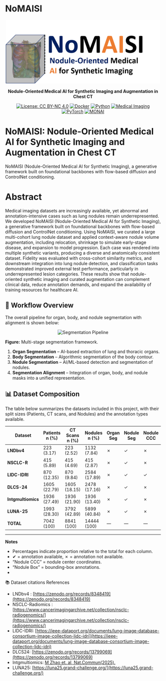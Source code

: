 # NoMAISI 

<div align="center">
<p align="center">
  <img src="NoMAISI_logo.png" alt="PiNS Logo" width="500">
</p>

**Nodule-Oriented Medical AI for Synthetic Imaging and Augmentation in Chest CT**

[![License: CC BY-NC 4.0](https://img.shields.io/badge/License-CC%20BY--NC%204.0-lightgrey.svg)](https://creativecommons.org/licenses/by-nc/4.0/)
[![Docker](https://img.shields.io/badge/Docker-ft42%2Fpins%3Alatest-2496ED?logo=docker)](https://hub.docker.com/r/ft42/pins)
[![Python](https://img.shields.io/badge/Python-3.9+-green.svg)](https://python.org)
[![Medical Imaging](https://img.shields.io/badge/Medical-Imaging-red.svg)](https://simpleitk.org)
[![PyTorch](https://img.shields.io/badge/PyTorch-2.8.0-orange.svg)](https://pytorch.org)
[![MONAI](https://img.shields.io/badge/MONAI-1.4.0-blue.svg)](https://monai.io)

  

</div>


# NoMAISI: Nodule-Oriented Medical AI for Synthetic Imaging and Augmentation in Chest CT
NoMAISI (Nodule-Oriented Medical AI for Synthetic Imaging), a generative framework built on foundational backbones with flow-based diffusion and ControlNet conditioning.



# Abstract
Medical imaging datasets are increasingly available, yet abnormal and annotation-intensive cases such as lung nodules remain underrepresented. We developed NoMAISI (Nodule-Oriented Medical AI for Synthetic Imaging), a generative framework built on foundational backbones with flow-based diffusion and ControlNet conditioning. Using NoMAISI, we curated a large multi-cohort lung nodule dataset and applied context-aware nodule volume augmentation, including relocation, shrinkage to simulate early-stage disease, and expansion to model progression. Each case was rendered into multiple synthetic variants, producing a diverse and anatomically consistent dataset. Fidelity was evaluated with cross-cohort similarity metrics, and downstream integration into lung nodule detection, and classification tasks demonstrated improved external test performance, particularly in underrepresented lesion categories. These results show that nodule-oriented synthetic imaging and curated augmentation can complement clinical data, reduce annotation demands, and expand the availability of training resources for healthcare AI.

## 🧩 Workflow Overview

The overall pipeline for organ, body, and nodule segmentation with alignment is shown below:

<p align="center">
  <img src="docs/images/segmentation_pipeline.png" alt="Segmentation Pipeline" width="750"/>
</p>

**Figure:** Multi-stage segmentation framework.  
1. **Organ Segmentation** – AI-based extraction of lung and thoracic organs.  
2. **Body Segmentation** – Algorithmic segmentation of the body contour.  
3. **Nodule Segmentation** – AI/ML-based detection and segmentation of nodules.  
4. **Segmentation Alignment** – Integration of organ, body, and nodule masks into a unified representation.  



## 📊 Dataset Composition

The table below summarizes the datasets included in this project, with their split sizes (Patients, CT scans, and Nodules) and the annotation types available.  

| Dataset          | Patients <br>n (%) | CT Scans <br>n (%) | Nodules <br>n (%) | Organ Seg | Nodule Seg | Nodule CCC | Nodule Box |
|------------------|---------------------|---------------------|-------------------|-----------|------------|------------|------------|
| **LNDbv4**       | 223 (3.17)          | 223 (2.52)          | 1132 (7.84)       | ✗         | ✓          | ✗          | ✓          |
| **NSCLC-R**      | 415 (5.89)          | 415 (4.69)          | 415 (2.87)        | ✗         | ✓          | ✗          | ✓          |
| **LIDC-IDRI**    | 870 (12.35)         | 870 (9.84)          | 2584 (17.89)      | ✗         | ✓          | ✓          | ✓          |
| **DLCS-24**      | 1605 (22.79)        | 1605 (18.15)        | 2478 (17.16)      | ✗         | ✓          | ✗          | ✓          |
| **Intgmultiomics** | 1936 (27.49)       | 1936 (21.90)        | 1936 (13.40)      | ✗         | ✓          | ✗          | ✗          |
| **LUNA-25**      | 1993 (28.30)        | 3792 (42.89)        | 5899 (40.84)      | ✗         | ✓          | ✗          | ✓          |
| **TOTAL**        | 7042 (100)          | 8841 (100)          | 14444 (100)       | —         | —          | —          | —          |

---

**Notes**  
- Percentages indicate proportion relative to the total for each column.  
- ✔︎ = annotation available, ✗ = annotation not available.  
- “Nodule CCC” = nodule center coordinates.  
- “Nodule Box” = bounding-box annotations.
- 
📚 Dataset citations References
* LNDbv4 : [https://zenodo.org/records/8348419](https://zenodo.org/records/8348419)
* NSCLC-Radiomics : [https://www.cancerimagingarchive.net/collection/nsclc-radiogenomics/](https://www.cancerimagingarchive.net/collection/nsclc-radiogenomics/)
* LIDC-IDRI: [https://ieee-dataport.org/documents/lung-image-database-consortium-image-collection-lidc-idri](https://ieee-dataport.org/documents/lung-image-database-consortium-image-collection-lidc-idri)
* DLCS24: [https://zenodo.org/records/13799069](https://zenodo.org/records/13799069)
* Intgmultiomics: [M Zhao et. al, Nat.Commun(2025).](https://www.nature.com/articles/s41467-024-55594-z#citeas)
* LUNA25: [https://luna25.grand-challenge.org/](https://luna25.grand-challenge.org/)
